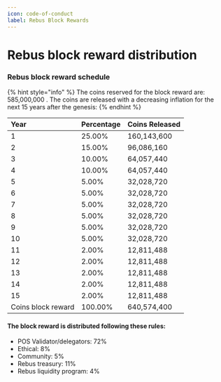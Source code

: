 ```yaml
---
icon: code-of-conduct
label: Rebus Block Rewards
---
```


# Rebus block reward distribution

### Rebus block reward schedule

{% hint style="info" %}
The coins reserved for the block reward are: 585,000,000 . The coins are released with a decreasing inflation for the next 15 years after the genesis:
{% endhint %}

| Year | Percentage |  Coins Released |
| :--- | :--- | :--- |
| 1 | 25.00% | 160,143,600 |
| 2 | 15.00% | 96,086,160 |
| 3 | 10.00% | 64,057,440 |
| 4 | 10.00% | 64,057,440 |
| 5 | 5.00% | 32,028,720 |
| 6 | 5.00% | 32,028,720 |
| 7 | 5.00% | 32,028,720 |
| 8 | 5.00% | 32,028,720 |
| 9 | 5.00% | 32,028,720 |
| 10 | 5.00% | 32,028,720 |
| 11 | 2.00% | 12,811,488 |
| 12 | 2.00% | 12,811,488 |
| 13 | 2.00% | 12,811,488 |
| 14 | 2.00% | 12,811,488 |
| 15 | 2.00% | 12,811,488 |
| Coins block reward | 100.00% | 640,574,400 |


#### The block reward is distributed following these rules:

- POS Validator/delegators:  72%
- Ethical: 8%
- Community: 5%
- Rebus treasury: 11%
- Rebus liquidity program: 4%

